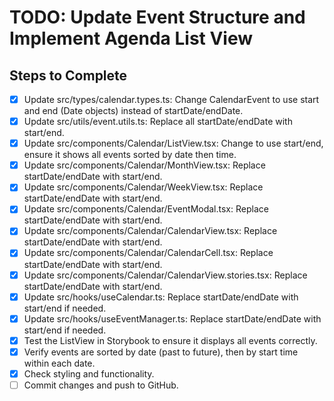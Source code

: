 # TODO: Update Event Structure and Implement Agenda List View

## Steps to Complete

- [x] Update src/types/calendar.types.ts: Change CalendarEvent to use start and end (Date objects) instead of startDate/endDate.
- [x] Update src/utils/event.utils.ts: Replace all startDate/endDate with start/end.
- [x] Update src/components/Calendar/ListView.tsx: Change to use start/end, ensure it shows all events sorted by date then time.
- [x] Update src/components/Calendar/MonthView.tsx: Replace startDate/endDate with start/end.
- [x] Update src/components/Calendar/WeekView.tsx: Replace startDate/endDate with start/end.
- [x] Update src/components/Calendar/EventModal.tsx: Replace startDate/endDate with start/end.
- [x] Update src/components/Calendar/CalendarView.tsx: Replace startDate/endDate with start/end.
- [x] Update src/components/Calendar/CalendarCell.tsx: Replace startDate/endDate with start/end.
- [x] Update src/components/Calendar/CalendarView.stories.tsx: Replace startDate/endDate with start/end.
- [x] Update src/hooks/useCalendar.ts: Replace startDate/endDate with start/end if needed.
- [x] Update src/hooks/useEventManager.ts: Replace startDate/endDate with start/end if needed.
- [x] Test the ListView in Storybook to ensure it displays all events correctly.
- [x] Verify events are sorted by date (past to future), then by start time within each date.
- [x] Check styling and functionality.
- [ ] Commit changes and push to GitHub.
